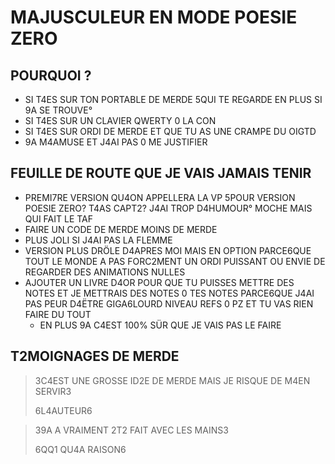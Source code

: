 # MAJUSCULEUR EN MODE POESIE ZERO

## POURQUOI ?

 - SI T4ES SUR TON PORTABLE DE MERDE 5QUI TE REGARDE EN PLUS SI 9A SE TROUVE°
 - SI T4ES SUR UN CLAVIER QWERTY 0 LA CON
 - SI T4ES SUR ORDI DE MERDE ET QUE TU AS UNE CRAMPE DU OIGTD
 - 9A M4AMUSE ET J4AI PAS 0 ME JUSTIFIER

## FEUILLE DE ROUTE QUE JE VAIS JAMAIS TENIR

 - PREMI7RE VERSION QU4ON APPELLERA LA VP 5POUR VERSION POESIE ZERO? T4AS CAPT2? J4AI TROP D4HUMOUR° MOCHE MAIS QUI FAIT LE TAF
 - FAIRE UN CODE DE MERDE MOINS DE MERDE
 - PLUS JOLI SI J4AI PAS LA FLEMME
 - VERSION PLUS DRÖLE D4APRES MOI MAIS EN OPTION PARCE6QUE TOUT LE MONDE A PAS FORC2MENT UN ORDI PUISSANT OU ENVIE DE REGARDER DES ANIMATIONS NULLES
 - AJOUTER UN LIVRE D4OR POUR QUE TU PUISSES METTRE DES NOTES ET JE METTRAIS DES NOTES 0 TES NOTES PARCE6QUE J4AI PAS PEUR D4ËTRE GIGA6LOURD NIVEAU REFS 0 PZ ET TU VAS RIEN FAIRE DU TOUT
   - EN PLUS 9A C4EST 100% SÜR QUE JE VAIS PAS LE FAIRE

## T2MOIGNAGES DE MERDE

> 3C4EST UNE GROSSE ID2E DE MERDE MAIS JE RISQUE DE M4EN SERVIR3
>
>   6L4AUTEUR6

> 39A A VRAIMENT 2T2 FAIT AVEC LES MAINS3
>
> 6QQ1 QU4A RAISON6
